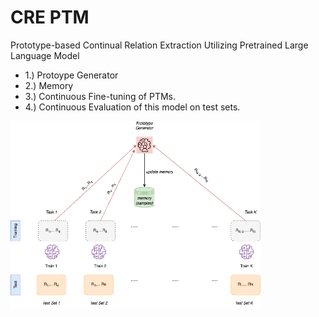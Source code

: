 # CRE PTM
Prototype-based Continual Relation Extraction Utilizing Pretrained Large Language Model
* 1.) Protoype Generator
* 2.) Memory
* 3.) Continuous Fine-tuning of PTMs.
* 4.) Continuous Evaluation of this model on test sets.


<img src="https://github.com/sefeoglu/CRE_PTM/blob/master/doc/CRE_PTM.png" width="400" height="300" />
